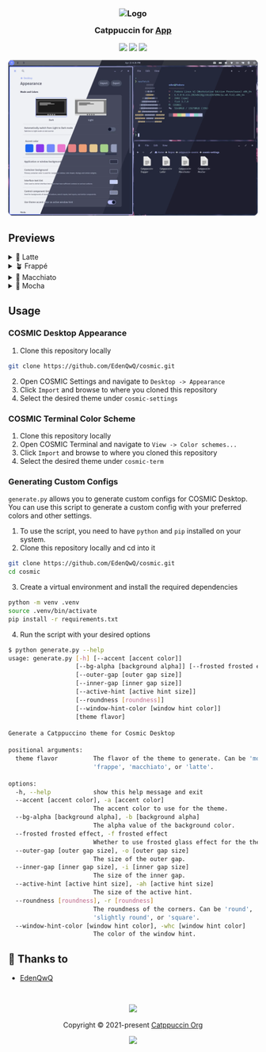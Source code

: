 <h3 align="center">
	<img src="https://raw.githubusercontent.com/catppuccin/catppuccin/main/assets/logos/exports/1544x1544_circle.png" width="100" alt="Logo"/><br/>
	<img src="https://raw.githubusercontent.com/catppuccin/catppuccin/main/assets/misc/transparent.png" height="30" width="0px"/>
	Catppuccin for <a href="https://github.com/catppuccin/template">App</a>
	<img src="https://raw.githubusercontent.com/catppuccin/catppuccin/main/assets/misc/transparent.png" height="30" width="0px"/>
</h3>

<p align="center">
	<a href="https://github.com/edenqwq/cosmic/stargazers"><img src="https://img.shields.io/github/stars/edenqwq/cosmic?colorA=363a4f&colorB=b7bdf8&style=for-the-badge"></a>
	<a href="https://github.com/edenqwq/cosmic/issues"><img src="https://img.shields.io/github/issues/edenqwq/cosmic?colorA=363a4f&colorB=f5a97f&style=for-the-badge"></a>
	<a href="https://github.com/edenqwq/cosmic/contributors"><img src="https://img.shields.io/github/contributors/edenqwq/cosmic?colorA=363a4f&colorB=a6da95&style=for-the-badge"></a>
</p>

<p align="center">
	<img src="assets/preview.webp"/>
</p>

## Previews

<details>
<summary>🌻 Latte</summary>
<img src="assets/latte.webp"/>
</details>
<details>
<summary>🪴 Frappé</summary>
<img src="assets/frappe.webp"/>
</details>
<details>
<summary>🌺 Macchiato</summary>
<img src="assets/macchiato.webp"/>
</details>
<details>
<summary>🌿 Mocha</summary>
<img src="assets/mocha.webp"/>
</details>

## Usage

### COSMIC Desktop Appearance

1. Clone this repository locally

```bash
git clone https://github.com/EdenQwQ/cosmic.git
```

2. Open COSMIC Settings and navigate to `Desktop -> Appearance`
3. Click `Import` and browse to where you cloned this repository
4. Select the desired theme under `cosmic-settings`

### COSMIC Terminal Color Scheme

1. Clone this repository locally
2. Open COSMIC Terminal and navigate to `View -> Color schemes...`
3. Click `Import` and browse to where you cloned this repository
4. Select the desired theme under `cosmic-term`

### Generating Custom Configs

`generate.py` allows you to generate custom configs for COSMIC Desktop.
You can use this script to generate a custom config with your preferred colors and other settings.

1. To use the script, you need to have `python` and `pip` installed on your system.
2. Clone this repository locally and cd into it

```bash
git clone https://github.com/EdenQwQ/cosmic.git
cd cosmic
```

3. Create a virtual environment and install the required dependencies

```bash
python -m venv .venv
source .venv/bin/activate
pip install -r requirements.txt
```

4. Run the script with your desired options

```bash
$ python generate.py --help
usage: generate.py [-h] [--accent [accent color]]
                   [--bg-alpha [background alpha]] [--frosted frosted effect]
                   [--outer-gap [outer gap size]]
                   [--inner-gap [inner gap size]]
                   [--active-hint [active hint size]]
                   [--roundness [roundness]]
                   [--window-hint-color [window hint color]]
                   [theme flavor]

Generate a Catppuccino theme for Cosmic Desktop

positional arguments:
  theme flavor          The flavor of the theme to generate. Can be 'mocha',
                        'frappe', 'macchiato', or 'latte'.

options:
  -h, --help            show this help message and exit
  --accent [accent color], -a [accent color]
                        The accent color to use for the theme.
  --bg-alpha [background alpha], -b [background alpha]
                        The alpha value of the background color.
  --frosted frosted effect, -f frosted effect
                        Whether to use frosted glass effect for the theme.
  --outer-gap [outer gap size], -o [outer gap size]
                        The size of the outer gap.
  --inner-gap [inner gap size], -i [inner gap size]
                        The size of the inner gap.
  --active-hint [active hint size], -ah [active hint size]
                        The size of the active hint.
  --roundness [roundness], -r [roundness]
                        The roundness of the corners. Can be 'round',
                        'slightly round', or 'square'.
  --window-hint-color [window hint color], -whc [window hint color]
                        The color of the window hint.
```

## 💝 Thanks to

- [EdenQwQ](https://github.com/EdenQwQ)

&nbsp;

<p align="center">
	<img src="https://raw.githubusercontent.com/catppuccin/catppuccin/main/assets/footers/gray0_ctp_on_line.svg?sanitize=true" />
</p>

<p align="center">
	Copyright &copy; 2021-present <a href="https://github.com/catppuccin" target="_blank">Catppuccin Org</a>
</p>

<p align="center">
	<a href="https://github.com/catppuccin/catppuccin/blob/main/LICENSE"><img src="https://img.shields.io/static/v1.svg?style=for-the-badge&label=License&message=MIT&logoColor=d9e0ee&colorA=363a4f&colorB=b7bdf8"/></a>
</p>
